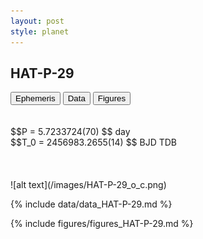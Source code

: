```yaml
---
layout: post
style: planet
---
```

<script src="../js/planets.js"></script>

## HAT-P-29

<!-- Tab links -->
<div class="tab">
<button class="tablinks" onclick="openCity(event, 'Ephemeris')">Ephemeris</button>
<button class="tablinks" onclick="openCity(event, 'Data')">Data</button>
<button class="tablinks" onclick="openCity(event, 'Figures')">Figures</button>
</div>

<!-- Tab content -->
<div id="Ephemeris" class="tabcontent" markdown="1">
<br/><br/>
$$P = 5.7233724(70) $$ day <br/>
$$T_0 = 2456983.2655(14) $$ BJD TDB
<br/><br/>
<br/><br/>
![alt text](/images/HAT-P-29_o_c.png)
</div>


<div id="Data" class="tabcontent" markdown="1">

{% include data/data_HAT-P-29.md %}

</div>

<div id="Figures" class="tabcontent" markdown="1">
{% include figures/figures_HAT-P-29.md %}
</div>


<script src="../js/tabs.js"></script>


